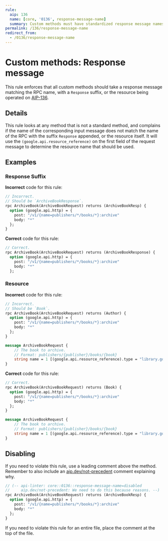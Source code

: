 ```yaml
---
rule:
  aip: 136
  name: [core, '0136', response-message-name]
  summary: Custom methods must have standardized response message names.
permalink: /136/response-message-name
redirect_from:
  - /0136/response-message-name
---
```


# Custom methods: Response message

This rule enforces that all custom methods should take a response message
matching the RPC name, with a `Response` suffix, or the resource being operated
on [AIP-136][].

## Details

This rule looks at any method that is not a standard method, and complains if
the name of the corresponding input message does not match the name of the RPC
with the suffix `Response` appended, or the resource itself. It will use the
`(google.api.resource_reference)` on the first field of the request message to
determine the resource name that should be used.

## Examples

### Response Suffix

**Incorrect** code for this rule:

```proto
// Incorrect.
// Should be `ArchiveBookResponse`.
rpc ArchiveBook(ArchiveBookRequest) returns (ArchiveBookResp) {
  option (google.api.http) = {
    post: "/v1/{name=publishers/*/books/*}:archive"
    body: "*"
  };
}
```

**Correct** code for this rule:

```proto
// Correct.
rpc ArchiveBook(ArchiveBookRequest) returns (ArchiveBookResponse) {
  option (google.api.http) = {
    post: "/v1/{name=publishers/*/books/*}:archive"
    body: "*"
  };

```

### Resource

**Incorrect** code for this rule:

```proto
// Incorrect.
// Should be `Book`.
rpc ArchiveBook(ArchiveBookRequest) returns (Author) {
  option (google.api.http) = {
    post: "/v1/{name=publishers/*/books/*}:archive"
    body: "*"
  };
}

message ArchiveBookRequest {
    // The book to archive.
    // Format: publishers/{publisher}/books/{book}
    string name = 1 [(google.api.resource_reference).type = "library.googleapis.com/Book"];
}
```

**Correct** code for this rule:

```proto
// Correct.
rpc ArchiveBook(ArchiveBookRequest) returns (Book) {
  option (google.api.http) = {
    post: "/v1/{name=publishers/*/books/*}:archive"
    body: "*"
  };
}

message ArchiveBookRequest {
    // The book to archive.
    // Format: publishers/{publisher}/books/{book}
    string name = 1 [(google.api.resource_reference).type = "library.googleapis.com/Book"];
}
```

## Disabling

If you need to violate this rule, use a leading comment above the method.
Remember to also include an [aip.dev/not-precedent][] comment explaining why.

```proto
// (-- api-linter: core::0136::response-message-name=disabled
//     aip.dev/not-precedent: We need to do this because reasons. --)
rpc ArchiveBook(ArchiveBookRequest) returns (ArchiveBookResp) {
  option (google.api.http) = {
    post: "/v1/{name=publishers/*/books/*}:archive"
    body: "*"
  };
}
```

If you need to violate this rule for an entire file, place the comment at the
top of the file.

[aip-136]: https://aip.dev/136
[aip.dev/not-precedent]: https://aip.dev/not-precedent
